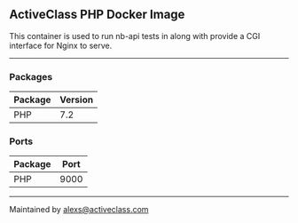 ## ActiveClass PHP Docker Image
This container is used to run nb-api tests in along with provide a CGI interface for Nginx to serve.

---
### Packages

Package | Version
------------ | -------------
PHP | 7.2

### Ports

Package | Port
------------ | -------------
PHP | 9000

---
Maintained by alexs@activeclass.com
